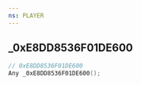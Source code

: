 ```yaml
---
ns: PLAYER
---
```

## _0xE8DD8536F01DE600

```c
// 0xE8DD8536F01DE600
Any _0xE8DD8536F01DE600();
```

